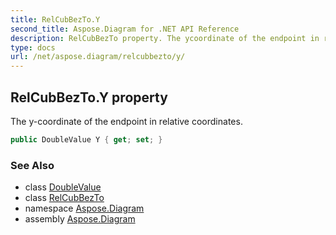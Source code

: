 ```yaml
---
title: RelCubBezTo.Y
second_title: Aspose.Diagram for .NET API Reference
description: RelCubBezTo property. The ycoordinate of the endpoint in relative coordinates
type: docs
url: /net/aspose.diagram/relcubbezto/y/
---
```

## RelCubBezTo.Y property

The y-coordinate of the endpoint in relative coordinates.

```csharp
public DoubleValue Y { get; set; }
```

### See Also

* class [DoubleValue](../../doublevalue/)
* class [RelCubBezTo](../)
* namespace [Aspose.Diagram](../../relcubbezto/)
* assembly [Aspose.Diagram](../../../)



